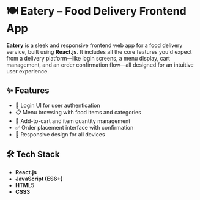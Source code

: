 # 🍽️ Eatery – Food Delivery Frontend App

**Eatery** is a sleek and responsive frontend web app for a food delivery service, built using **React.js**. It includes all the core features you'd expect from a delivery platform—like login screens, a menu display, cart management, and an order confirmation flow—all designed for an intuitive user experience.

## ✨ Features

- 🔐 Login UI for user authentication
- 📋 Menu browsing with food items and categories
- 🛒 Add-to-cart and item quantity management
- ✅ Order placement interface with confirmation
- 📱 Responsive design for all devices

## 🛠 Tech Stack

- **React.js**
- **JavaScript (ES6+)**
- **HTML5**
- **CSS3**
